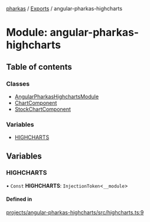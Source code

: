 [pharkas](../README.md) / [Exports](../modules.md) / angular-pharkas-highcharts

# Module: angular-pharkas-highcharts

## Table of contents

### Classes

- [AngularPharkasHighchartsModule](../classes/angular_pharkas_highcharts.AngularPharkasHighchartsModule.md)
- [ChartComponent](../classes/angular_pharkas_highcharts.ChartComponent.md)
- [StockChartComponent](../classes/angular_pharkas_highcharts.StockChartComponent.md)

### Variables

- [HIGHCHARTS](angular_pharkas_highcharts.md#highcharts)

## Variables

### HIGHCHARTS

• `Const` **HIGHCHARTS**: `InjectionToken`<`__module`\>

#### Defined in

[projects/angular-pharkas-highcharts/src/highcharts.ts:9](https://github.com/WorldMaker/angular-pharkas/blob/ddc8552/projects/angular-pharkas-highcharts/src/highcharts.ts#L9)
